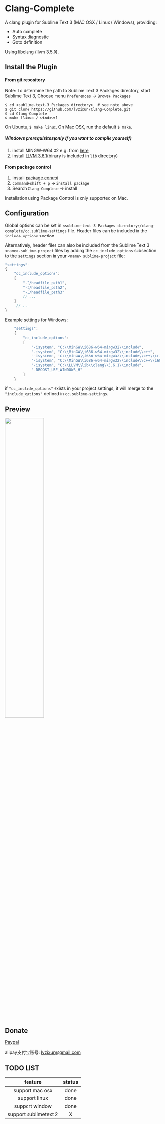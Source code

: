 Clang-Complete
=============

A clang plugin for Sublime Text 3 (MAC OSX / Linux / Windows), providing:
- Auto complete
- Syntax diagnostic
- Goto definition

Using libclang (llvm 3.5.0). 

## Install the Plugin

#### From git repository

Note: To determine the path to Sublime Text 3 Packages directory, start Sublime Text 3, Choose menu `Preferences` -> `Browse Packages` 

```
$ cd <sublime-text-3 Packages directory>  # see note above
$ git clone https://github.com/lvzixun/Clang-Complete.git
$ cd Clang-Complete
$ make [linux / windows]
```
On Ubuntu, `$ make linux`, On Mac OSX, run the default `$ make`.

##### Windows prerequisites(only if you want to compile yourself)

1. install MINGW-W64 32 e.g. from [here](http://sourceforge.net/projects/mingw-w64/files/Toolchains%20targetting%20Win32/Personal%20Builds/mingw-builds/4.8.4/threads-posix/dwarf/i686-4.8.4-release-posix-dwarf-rt_v3-rev0.7z/download)
2. install [LLVM 3.6.1](http://llvm.org/releases/3.6.1/LLVM-3.6.1-win32.exe)(binary is included in `lib` directory)

 
#### From package control
1. Install [package control](https://packagecontrol.io/installation)
2. `command+shift + p` -> `install package`
3. Search `Clang-Complete` -> install

Installation using Package Control is only supported on Mac.


## Configuration

Global options can be set in `<sublime-text-3 Packages directory>/clang-complete/cc.sublime-settings` file. Header files can be included in the `include_options` section.

Alternatively, header files can also be included from the Sublime Text 3 `<name>.sublime-project` files by adding the `cc_include_options` subsection to the `settings` section in your `<name>.sublime-project` file:

~~~~.js
"settings":
{
    "cc_include_options":
    [
        "-I/headfile_path1",
        "-I/headfile_path2",
        "-I/headfile_path3"
        // ...
    ]
     // ...
}
~~~~


Example settings for Windows:

~~~~.js
    "settings":
    {
        "cc_include_options":
        [
            "-isystem", "C:\\MinGW\\i686-w64-mingw32\\include",
            "-isystem", "C:\\MinGW\\i686-w64-mingw32\\include\\c++",
            "-isystem", "C:\\MinGW\\i686-w64-mingw32\\include\\c++\\tr1",
            "-isystem", "C:\\MinGW\\i686-w64-mingw32\\include\\c++\\i686-w64-mingw32",
            "-isystem", "C:\\LLVM\\lib\\clang\\3.6.1\\include",
            "-DBOOST_USE_WINDOWS_H"
        ]
    }
~~~~


if `"cc_include_options"` exists in your project settings, it will merge to
the `"include_options"` defined in `cc.sublime-settings`.


## Preview
<img src="http://ww4.sinaimg.cn/large/7608d17fgw1eo4dgrggc0g20da0bi44p.gif" width="50%" />

## Donate
[Paypal](https://www.paypal.com/cgi-bin/webscr?cmd=_s-xclick&hosted_button_id=9SSZZ9NYW9F6E)

alipay支付宝账号: lvzixun@gmail.com 



## TODO LIST
| feature | status |
|:--------:|:-------:|
| support mac osx | done |
| support linux  | done |
| support window | done |
| support sublimetext 2 | X |

